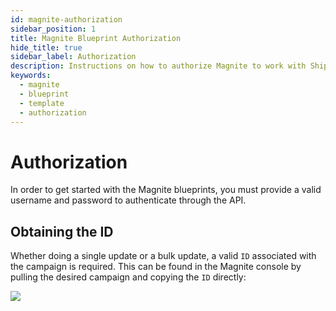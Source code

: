 ```yaml
---
id: magnite-authorization
sidebar_position: 1
title: Magnite Blueprint Authorization
hide_title: true
sidebar_label: Authorization
description: Instructions on how to authorize Magnite to work with Shipyard's low-code Magnite templates.
keywords:
  - magnite
  - blueprint
  - template
  - authorization
---
```


#  Authorization

In order to get started with the Magnite blueprints, you must provide a valid username and password to authenticate through the API. 

## Obtaining the ID
Whether doing a single update or a bulk update, a valid `ID` associated with the campaign is required. This can be found in the Magnite console by pulling the desired campaign and copying the `ID` directly:

![](https://cdn.sanity.io/images/2xyydva6/dev/cf5ddf1da75d93a800a195f4571414728f1abca3-596x123.png?w=450)


